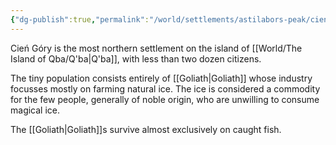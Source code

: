 ```yaml
---
{"dg-publish":true,"permalink":"/world/settlements/astilabors-peak/cien-gory/"}
---
```


Cień Góry is the most northern settlement on the island of [[World/The Island of Qba/Q'ba\|Q'ba]], with less than two dozen citizens. 

The tiny population consists entirely of [[Goliath\|Goliath]] whose industry focusses mostly on farming natural ice. The ice is considered a commodity for the few people, generally of noble origin, who are unwilling to consume magical ice.

The [[Goliath\|Goliath]]s survive almost exclusively on caught fish.
